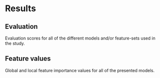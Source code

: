 # Results

## Evaluation

Evaluation scores for all of the different models and/or feature-sets used in the study.

## Feature values

Global and local feature importance values for all of the presented models.
